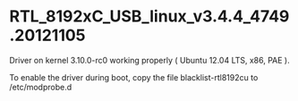RTL_8192xC_USB_linux_v3.4.4_4749.20121105
============

Driver on kernel 3.10.0-rc0 working properly ( Ubuntu 12.04 LTS, x86, PAE ).

To enable the driver during boot, copy the file blacklist-rtl8192cu to /etc/modprobe.d
